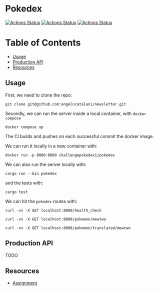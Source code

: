 # Pokedex

[![Actions Status](https://github.com/angelocatalani/pok/actions/workflows/main.yml/badge.svg)](https://github.com/angelocatalani/pok/actions)
[![Actions Status](https://github.com/angelocatalani/pok/actions/workflows/audit.yml/badge.svg)](https://github.com/angelocatalani/pok/actions)
[![Actions Status](https://github.com/angelocatalani/pok/actions/workflows/scheduled_build.yml/badge.svg)](https://github.com/angelocatalani/pok/actions)

# Table of Contents

* [Usage](#usage)
* [Production API](#production-api)
* [Resources](#resources)

## Usage

First, we need to clone the repo:

```shell
git clone git@github.com:angelocatalani/newsletter.git
```

Secondly, we can run the server inside a local container, with `docker compose`

```shell
docker compose up
```

The CI builds and pushes on each successful commit the docker image.

We can run it locally in a new container with:

```shell
docker run -p 8080:8080 challengepokedex1/pokedex
```

We can also run the server locally with:

```shell
cargo run --bin pokedex
```

and the tests with:

```shell
cargo test
```

We can hit the `pokedex` routes with:

 ```shell
curl -vv -X GET localhost:8080/health_check
```

 ```shell
curl -vv -X GET localhost:8080/pokemon/mewtwo
```

 ```shell
curl -vv -X GET localhost:8080/pokemon/translated/mewtwo
```

## Production API

TODO

## Resources

- [Assignment](https://docs.google.com/document/d/1P5i5AdnnJ7jTpxBJ6vrNGz-yGIT3zl68a94YZKuQovg/edit#)







